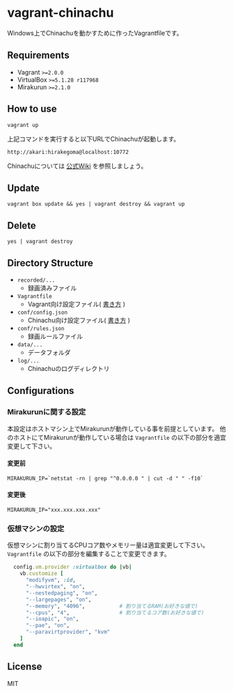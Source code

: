 # vagrant-chinachu
Windows上でChinachuを動かすために作ったVagrantfileです。

## Requirements
- Vagrant `>=2.0.0`
- VirtualBox `>=5.1.28 r117968`
- Mirakurun `>=2.1.0`

## How to use

```
vagrant up
```

上記コマンドを実行すると以下URLでChinachuが起動します。

`http://akari:hirakegoma@localhost:10772`

Chinachuについては [公式Wiki](https://github.com/Chinachu/Chinachu/wiki) を参照しましょう。


## Update

```
vagrant box update && yes | vagrant destroy && vagrant up
```

## Delete

```
yes | vagrant destroy
```

## Directory Structure

- `recorded/...`
  - 録画済みファイル
- `Vagrantfile`
  - Vagrant向け設定ファイル( [書き方](https://www.vagrantup.com/docs/vagrantfile/) )
- `conf/config.json`
  - Chinachu向け設定ファイル( [書き方](https://github.com/Chinachu/Chinachu/wiki/Gamma-Configuration) )
- `conf/rules.json`
  - 録画ルールファイル
- `data/...`
  - データフォルダ
- `log/...`
  - Chinachuのログディレクトリ


## Configurations
### Mirakurunに関する設定
本設定はホストマシン上でMirakurunが動作している事を前提としています。
他のホストにてMirakurunが動作している場合は `Vagrantfile` の以下の部分を適宜変更して下さい。

#### 変更前
```
MIRAKURUN_IP=`netstat -rn | grep "^0.0.0.0 " | cut -d " " -f10`
```

#### 変更後
```
MIRAKURUN_IP="xxx.xxx.xxx.xxx"
```


### 仮想マシンの設定
仮想マシンに割り当てるCPUコア数やメモリー量は適宜変更して下さい。
`Vagrantfile` の以下の部分を編集することで変更できます。

```ruby
  config.vm.provider :virtualbox do |vb|
    vb.customize [
      "modifyvm", :id,
      "--hwvirtex", "on",
      "--nestedpaging", "on",
      "--largepages", "on",
      "--memory", "4096",           # 割り当てるRAM(お好きな値で)
      "--cpus", "4",                # 割り当てるコア数(お好きな値で)
      "--ioapic", "on",
      "--pae", "on",
      "--paravirtprovider", "kvm"
    ]
  end
```

## License
MIT
